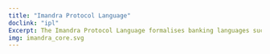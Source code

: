 ```yaml
---
title: "Imandra Protocol Language"
doclink: "ipl"
Excerpt: The Imandra Protocol Language formalises banking languages such as FIX, SWIFT and IBan.
img: imandra_core.svg
---
```



